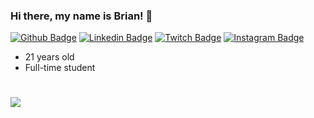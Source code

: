 ### Hi there, my name is Brian! 👋 
[![Github Badge](https://img.shields.io/badge/-Github-000000?style=flat&logo=Github&labelColor=000000&link=https://github.com/b-tang)](https://github.com/b-tang)
[![Linkedin Badge](https://img.shields.io/badge/-LinkedIn-blue?style=flat&logo=Linkedin&logoColor=white&link=https://www.linkedin.com/in/briantang01/)](https://www.linkedin.com/in/briantang01/)
[![Twitch Badge](https://img.shields.io/badge/-Twitch-white?style=flat&logo=Twitch&logoColor=6441a5&link=https://www.twitch.tv/brozty)](https://www.twitch.tv/brozty)
[![Instagram Badge](https://img.shields.io/badge/-Instagram-purple?style=flat&logo=Instagram&logoColor=white&link=https://www.instagram.com/briantanggg)](https://www.instagram.com/briantanggg)
- 21 years old
- Full-time student

#
![](https://komarev.com/ghpvc/?username=b-tang&style=for-the-badge&color=brightgreen)
